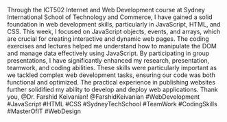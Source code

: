 Through the ICT502 Internet and Web Development course at Sydney International School of Technology and Commerce, I have gained a solid foundation in web development skills, particularly in JavaScript, HTML, and CSS. This week, I focused on JavaScript objects, events, and arrays, which are crucial for creating interactive and dynamic web pages. The coding exercises and lectures helped me understand how to manipulate the DOM and manage data effectively using JavaScript.
By participating in group presentations, I have significantly enhanced my research, presentation, teamwork, and coding abilities. These skills were particularly important as we tackled complex web development tasks, ensuring our code was both functional and optimized. The practical experience in publishing websites further solidified my ability to develop and deploy web applications.
Thank you, @Dr. Farshid Keivanian! @FarshidKeivanian
#WebDevelopment #JavaScript #HTML #CSS #SydneyTechSchool #TeamWork #CodingSkills #MasterOfIT #WebDesign 
